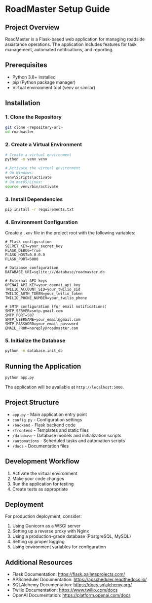 # RoadMaster Setup Guide

## Project Overview

RoadMaster is a Flask-based web application for managing roadside assistance operations. The application includes features for task management, automated notifications, and reporting.

## Prerequisites

- Python 3.8+ installed
- pip (Python package manager)
- Virtual environment tool (venv or similar)

## Installation

### 1. Clone the Repository

```bash
git clone <repository-url>
cd roadmaster
```

### 2. Create a Virtual Environment

```bash
# Create a virtual environment
python -m venv venv

# Activate the virtual environment
# On Windows:
venv\Scripts\activate
# On macOS/Linux:
source venv/bin/activate
```

### 3. Install Dependencies

```bash
pip install -r requirements.txt
```

### 4. Environment Configuration

Create a `.env` file in the project root with the following variables:

```
# Flask configuration
SECRET_KEY=your_secret_key
FLASK_DEBUG=True
FLASK_HOST=0.0.0.0
FLASK_PORT=5000

# Database configuration
DATABASE_URI=sqlite:///database/roadmaster.db

# External API keys
OPENAI_API_KEY=your_openai_api_key
TWILIO_ACCOUNT_SID=your_twilio_sid
TWILIO_AUTH_TOKEN=your_twilio_token
TWILIO_PHONE_NUMBER=your_twilio_phone

# SMTP configuration (for email notifications)
SMTP_SERVER=smtp.gmail.com
SMTP_PORT=587
SMTP_USERNAME=your_email@gmail.com
SMTP_PASSWORD=your_email_password
EMAIL_FROM=noreply@roadmaster.com
```

### 5. Initialize the Database

```bash
python -m database.init_db
```

## Running the Application

```bash
python app.py
```

The application will be available at `http://localhost:5000`.

## Project Structure

- `app.py` - Main application entry point
- `config.py` - Configuration settings
- `/backend` - Flask backend code
- `/frontend` - Templates and static files
- `/database` - Database models and initialization scripts
- `/automations` - Scheduled tasks and automation scripts
- `/docs` - Documentation files

## Development Workflow

1. Activate the virtual environment
2. Make your code changes
3. Run the application for testing
4. Create tests as appropriate

## Deployment

For production deployment, consider:

1. Using Gunicorn as a WSGI server
2. Setting up a reverse proxy with Nginx
3. Using a production-grade database (PostgreSQL, MySQL)
4. Setting up proper logging
5. Using environment variables for configuration

## Additional Resources

- Flask Documentation: https://flask.palletsprojects.com/
- APScheduler Documentation: https://apscheduler.readthedocs.io/
- SQLAlchemy Documentation: https://docs.sqlalchemy.org/
- Twilio Documentation: https://www.twilio.com/docs
- OpenAI Documentation: https://platform.openai.com/docs 